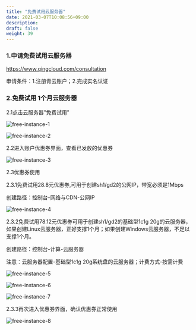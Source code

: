 ```yaml
---
title: "免费试用云服务器"
date: 2021-03-07T10:08:56+09:00
description:
draft: false
weight: 39
---
```


### 1.申请免费试用云服务器

https://www.qingcloud.com/consultation

申请条件：1.注册青云账户；2.完成实名认证

### 2.免费试用 1个月云服务器

2.1点击云服务器"免费试用"

![free-instance-1](/compute/vm/_images/free-instance-1.png)

![free-instance-2](/compute/vm/_images/free-instance-2.png)

2.2进入账户优惠券界面，查看已发放的优惠券

![free-instance-3](/compute/vm/_images/free-instance-3.png)

2.3优惠券使用

2.3.1免费试用28.8元优惠券,可用于创建sh1/gd2的公网IP，带宽必须是1Mbps

创建路径：控制台-网络与CDN-公网IP

![free-instance-4](/compute/vm/_images/free-instance-4.png)

2.3.2免费试用78.12元优惠券可用于创建sh1/gd2的基础型1c1g 20g的云服务器，如果创建Linux云服务器，正好支撑1个月；如果创建Windows云服务器，不足以支撑1个月。

创建路径：控制台-计算-云服务器

注意：云服务器配置-基础型1c1g 20g系统盘的云服务器；计费方式-按需计费

![free-instance-5](/compute/vm/_images/free-instance-5.png)

![free-instance-6](/compute/vm/_images/free-instance-6.png)

![free-instance-7](/compute/vm/_images/free-instance-7.png)

2.3.3再次进入优惠券界面，确认优惠券正常使用

![free-instance-8](/compute/vm/_images/free-instance-8.png)






